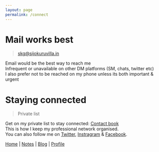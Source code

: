 ```yaml
---
layout: page
permalink: /connect
---
```


# Mail works best

> skg@sijokuruvilla.in

Email would be the best way to reach me  <br>
Infrequent or unavailable on other DM platforms (SM, chats, twitter etc) <br>
I also prefer not to be reached on my phone unless its both important & urgent <br>

# Staying connected

> Private list

Get on my private list to stay connected: [Contact book](https://www.sijokuruvilla.in/contact) <br>
This is how I keep my professional network organised. <br>
You can also follow me on [Twitter](https://twitter.com/sijokuruvilla), [Instragram](https://www.instagram.com/sijokuruvilla/) & [Facebook](https://www.facebook.com/sijokuruvillageorge/). <br>

[Home](https://www.sijokuruvilla.in/) \| [Notes](https://www.sijokuruvilla.in/notes) \| [Blog](http://notes.sijokuruvilla.in/)  \| [Profile](https://www.sijokuruvilla.in/profile)

<!--
# Note

> Best reached on email

* I don't prefer calls <br>
* I don't do connects <br>
* I don't accept mementos <br>

-->







